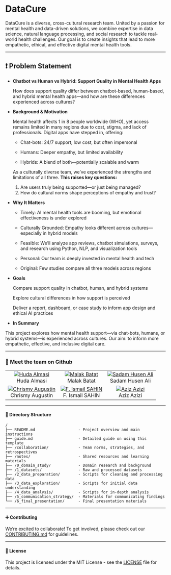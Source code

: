 # DataCure

DataCure is a diverse, cross-cultural research team. United by a passion for
mental health and data-driven solutions, we combine expertise in data science,
natural language processing, and social research to tackle real-world
health challenges.
Our goal is to create insights that lead to more empathetic, ethical, and
effective digital mental health tools.

___

## ❗ Problem Statement

* **Chatbot vs Human vs Hybrid: Support Quality in Mental Health Apps**
  
  How does support quality differ between chatbot-based, human-based, and hybrid
  mental health apps—and how are these differences experienced across cultures?

* **Background & Motivation**

  Mental health affects 1 in 8 people worldwide (WHO), yet access remains
  limited in many regions due to cost, stigma, and lack of professionals.
  Digital apps have stepped in, offering:

  * Chat-bots: 24/7 support, low cost, but often impersonal

  * Humans: Deeper empathy, but limited availability

  * Hybrids: A blend of both—potentially scalable and warm

  As a culturally diverse team, we’ve experienced the strengths and limitations
  of all three.
  **This raises key questions:**
  1. Are users truly being supported—or just being managed?
  2. How do cultural norms shape perceptions of empathy and trust?

* **Why It Matters**

  * Timely: AI mental health tools are booming, but emotional effectiveness is
    under explored

  * Culturally Grounded: Empathy looks different across cultures—especially in
    hybrid models

  * Feasible: We’ll analyze app reviews, chatbot simulations, surveys, and
    research using Python, NLP, and visualization tools

  * Personal: Our team is deeply invested in mental health and tech

  * Original: Few studies compare all three models across regions

* **Goals**

  Compare support quality in chatbot, human, and hybrid systems

  Explore cultural differences in how support is perceived

  Deliver a report, dashboard, or case study to inform app design and
  ethical AI practices

* **In Summary**

This project explores how mental health support—via chat-bots, humans, or hybrid
systems—is experienced across cultures. Our aim: to inform more empathetic,
effective, and inclusive digital care.

___

### 👥 Meet the team on Github
<!-- markdownlint-disable MD033 -->
|                                  |                                  | |
| :--------------------------------: | :--------------------------------: | :--:|
|[![Huda Almasi](https://github.com/hudaalamassi.png?size=90)](https://github.com/hudaalamassi) <br>Huda Almasi|[![Malak Batat](https://github.com/malakbattat.png?size=90)](https://github.com/malakbattat)  <br> Malak Batat | [![Sadam Husen Ali](https://github.com/Urz1.png?size=90)](https://github.com/Urz1)<br>Sadam Husen Ali|
| [![Chrismy Augustin](https://github.com/likechrisss.png?size=90)](https://github.com/likechrisss) <br> Chrismy Augustin|[![F. Ismail SAHIN](https://github.com/fevziismailsahin.png?size=90)](https://github.com/fevziismailsahin) <br> F. Ismail SAHIN|[![Aziz Azizi](https://github.com/Azizsin7.png?size=90)](https://github.com/Azizsin7) <br> Aziz Azizi |

___

#### 📁 **Directory Structure**

```text
/
├── README.md                   - Project overview and main instructions
├── guide.md                    - Detailed guide on using this template
├── /collaboration/             - Team norms, strategies, and retrospectives
├── /notes/                     - Shared resources and learning materials
├── /0_domain_study/            - Domain research and background
├── /1_datasets/                - Raw and processed datasets
├── /2_data_preparation/        - Scripts for cleaning and processing data
├── /3_data_exploration/        - Scripts for initial data understanding
├── /4_data_analysis/           - Scripts for in-depth analysis
├── /5_communication_strategy/  - Materials for communicating findings
└── /6_final_presentation/      - Final presentation materials

```

___

#### ➕ **Contributing**

  We’re excited to collaborate! To get involved, please check out our
  [CONTRIBUTING.md](CONTRIBUTING.md) for
  guidelines.

___

#### 🔑 **License**

This project is licensed under the MIT License - see the [LICENSE](LICENSE) file
for details.

